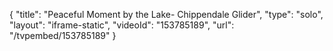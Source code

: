 {
    "title": "Peaceful Moment by the Lake- Chippendale Glider",
    "type": "solo",
    "layout": "iframe-static",
    "videoId": "153785189",
    "url": "\/tvpembed\/153785189"
}